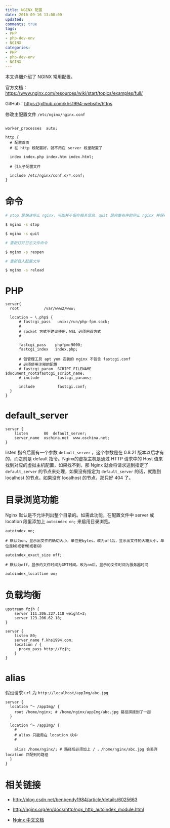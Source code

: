 ```yaml
---
title: NGINX 配置
date: 2016-09-16 13:00:00
updated:
comments: true
tags:
- PHP
- php-dev-env
- NGINX
categories:
- PHP
- php-dev-env
- NGINX
---
```


本文详细介绍了 NGINX 常用配置。

官方文档：https://www.nginx.com/resources/wiki/start/topics/examples/full/

GitHub：https://github.com/khs1994-website/https

<!--more-->

修改主配置文件 `/etc/nginx/nginx.conf`

```nginx

worker_processes  auto;

http {
  # 配置首页
  # 在 http 段配置好，就不用在 server 段里配置了

  index index.php index.htm index.html;

  # 引入子配置文件

  include /etc/nginx/conf.d/*.conf;
}
```

# 命令

```bash
# stop 是快速停止 nginx，可能并不保存相关信息，quit 是完整有序的停止 nginx 并保存相关信息

$ nginx -s stop

$ nginx -s quit

# 重新打开日志文件命令

$ nginx -s reopen

# 重新载入配置文件

$ nginx -s reload
```

# PHP

```nginx
server{
  root           /var/www2/www;

  location ~ \.php$ {
      # fastcgi_pass   unix:/run/php-fpm.sock;
      #
      # socket 方式不建议使用，WSL 必须用该方式
      #

      fastcgi_pass    phpfpm:9000;
      fastcgi_index   index.php;

      # 包管理工具 apt yum 安装的 nginx 不包含 fastcgi.conf
      # 必须使用注释的配置
      # fastcgi_param  SCRIPT_FILENAME  $document_root$fastcgi_script_name;
      # include        fastcgi_params;

      include          fastcgi.conf;
  }
}
```

# default_server

```nginx
server {
    listen       80  default_server;
    server_name  oschina.net  www.oschina.net;
}       
```

listen 指令后面有一个参数 `default_server` ，这个参数是在 0.8.21 版本以后才有的，而之前是 default 指令。Nginx的虚拟主机是通过 HTTP 请求中的 Host 值来找到对应的虚拟主机配置，如果找不到，那 Nginx 就会将请求送到指定了 `default_server` 的节点来处理，如果没有指定为 `default_server` 的话，就跑到 localhost 的节点，如果没有 localhost 的节点，那只好 404 了。

# 目录浏览功能

Nginx 默认是不允许列出整个目录的。如需此功能，在配置文件中 server 或 location 段里添加上 `autoindex on;` 来启用目录浏览。

```nginx
autoindex on;

# 默认为on，显示出文件的确切大小，单位是bytes。改为off后，显示出文件的大概大小，单位是kB或者MB或者GB

autoindex_exact_size off;

# 默认为off，显示的文件时间为GMT时间。改为on后，显示的文件时间为服务器时间

autoindex_localtime on;
```

# 负载均衡

```nginx
upstream fzjh {
    server 111.206.227.118 weight=2;
    server 123.206.62.18;
}

server {
    listen 80;
    server_name f.khs1994.com;
    location / {
      proxy_pass http://fzjh;
    }
}
```

# alias

假设请求 `url` 为 `http://localhost/appImg/abc.jpg`

```nginx
server {
  location ^~ /appImg/ {
    root /home/nginx; # /home/nginx/appImg/abc.jpg 路径拼接到了一起
  }

  location ^~ /appImg/ {
    #
    # alias 只能用在 location 块中
    #

    alias /home/nginx/; # 路径后必须加上 / ，/home/nginx/abc.jpg 会丢弃 location 匹配到的路径
  }
}
```

# 相关链接

* http://blog.csdn.net/benbendy1984/article/details/6025663

* http://nginx.org/en/docs/http/ngx_http_autoindex_module.html

* [Nginx 中文文档](https://github.com/oopsguy/nginx-docs)

